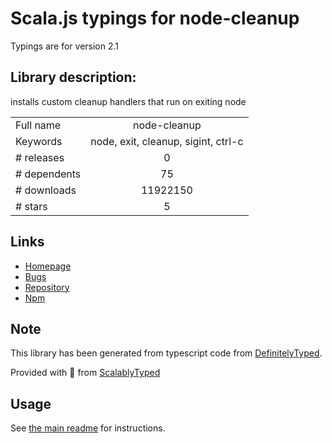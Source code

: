 
# Scala.js typings for node-cleanup

Typings are for version 2.1

## Library description:
installs custom cleanup handlers that run on exiting node

|                    |                 |
| ------------------ | :-------------: |
| Full name          | node-cleanup |
| Keywords           | node, exit, cleanup, sigint, ctrl-c |
| # releases         | 0 |
| # dependents       | 75 |
| # downloads        | 11922150 |
| # stars            | 5 |

## Links
- [Homepage](https://github.com/jtlapp/node-cleanup#readme)
- [Bugs](https://github.com/jtlapp/node-cleanup/issues)
- [Repository](https://github.com/jtlapp/node-cleanup)
- [Npm](https://www.npmjs.com/package/node-cleanup)
    


## Note
This library has been generated from typescript code from [DefinitelyTyped](https://definitelytyped.org).

Provided with :purple_heart: from [ScalablyTyped](https://github.com/oyvindberg/ScalablyTyped)

## Usage
See [the main readme](../../readme.md) for instructions.


